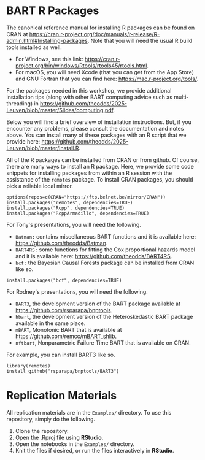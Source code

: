 
# BART R Packages

The canonical reference manual for installing R packages can be found on CRAN at
<https://cran.r-project.org/doc/manuals/r-release/R-admin.html#Installing-packages>.
Note that you will need the usual R build tools installed as well.

- For Windows, see this link: <https://cran.r-project.org/bin/windows/Rtools/rtools45/rtools.html>.
- For macOS, you will need Xcode (that you can get from the App Store) and
  GNU Fortran that you can find here: 
  <https://mac.r-project.org/tools/>.

For the packages needed in this workshop, we provide additional installation tips (along with other BART computing advice such as multi-threading) in
<https://github.com/theodds/2025-Leuven/blob/master/Slides/computing.pdf>. 

Below you will find a brief overview of installation instructions. But, if you
encounter any problems, please consult the documentation and notes above. 
You can install many of these packages with an R script that we provide here:
<https://github.com/theodds/2025-Leuven/blob/master/install.R>.

All of the R packages can be installed from CRAN or from github.  Of course,
there are many ways to install an R package.  Here, we provide some
code snippets for installing packages from within an R session with
the assistance of the `remotes` package.  To install CRAN packages, 
you should pick a reliable local mirror.

```
options(repos=c(CRAN="https://ftp.belnet.be/mirror/CRAN"))
install.packages("remotes", dependencies=TRUE)
install.packages("Rcpp", dependencies=TRUE)
install.packages("RcppArmadillo", dependencies=TRUE)
```

For Tony's presentations, you will need the following.

- `Batman:` contains miscellaneous BART functions and it is available here: <https://github.com/theodds/Batman>.
- `BART4RS:` some functions for fitting the Cox proportional hazards
   model and it is available here: <https://github.com/theodds/BART4RS>.
- `bcf:` the Bayesian Causal Forests package can be installed from CRAN like so.

```
install.packages("bcf", dependencies=TRUE)
```

For Rodney's presentations, you will need the following.
- `BART3`, the development version of the BART package available at
<https://github.com/rsparapa/bnptools>.
- `hbart`, the development version of the Heteroskedastic BART
package available in the same place.
- `mBART`, Monotonic BART that is available at <https://github.com/remcc/mBART_shlib>.
- `nftbart`, Nonparametric Failure Time BART that is available on CRAN.

For example, you can install BART3 like so.

```
library(remotes)
install_github("rsparapa/bnptools/BART3")
```

# Replication Materials

All replication materials are in the `Examples/` directory. To use this
repository, simply do the following.

1. Clone the repository.
2. Open the .Rproj file using **RStudio**.
3. Open the notebooks in the `Examples/` directory.
4. Knit the files if desired, or run the files interactively in **RStudio**.
